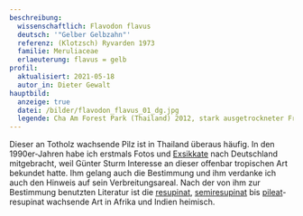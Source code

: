 ```yaml
---
beschreibung:
  wissenschaftlich: Flavodon flavus
  deutsch: '"Gelber Gelbzahn"'
  referenz: (Klotzsch) Ryvarden 1973
  familie: Meruliaceae
  erlaeuterung: flavus = gelb
profil:
  aktualisiert: 2021-05-18
  autor_in: Dieter Gewalt
hauptbild:
  anzeige: true
  datei: /bilder/flavodon_flavus_01_dg.jpg
  legende: Cha Am Forest Park (Thailand) 2012, stark ausgetrockneter Fruchtkörper
---
```

Dieser an Totholz wachsende Pilz ist in Thailand überaus häufig. In den 1990er-Jahren habe ich erstmals Fotos und [Exsikkate](Exsikkat "Glossar") nach Deutschland mitgebracht, weil Günter Sturm Interesse an dieser offenbar tropischen Art bekundet hatte. Ihm gelang auch die Bestimmung und ihm verdanke ich auch den Hinweis auf sein Verbreitungsareal. Nach der von ihm zur Bestimmung benutzten Literatur ist die [resupinat](resupinat "Glossar"), [semiresupinat](semiresupinat "Glossar") bis [pileat](pileat "Glossar")-resupinat wachsende Art in Afrika und Indien heimisch.